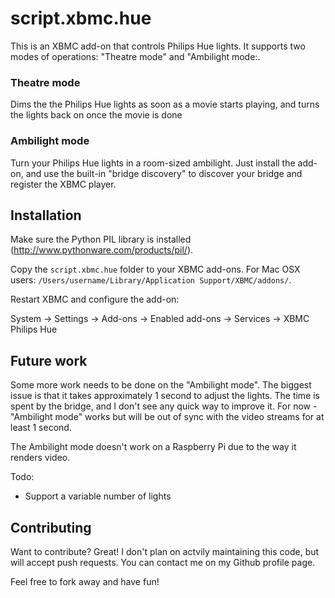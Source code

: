 script.xbmc.hue
===============

This is an XBMC add-on that controls Philips Hue lights. It supports two modes of operations: "Theatre mode" and "Ambilight mode:.

### Theatre mode

Dims the the Philips Hue lights as soon as a movie starts playing, and turns the lights back on once the movie is done

### Ambilight mode

Turn your Philips Hue lights in a room-sized ambilight. Just install the add-on, and use the built-in "bridge discovery" to discover your bridge and register the XBMC player.

Installation
------------

Make sure the Python PIL library is installed (http://www.pythonware.com/products/pil/).

Copy the `script.xbmc.hue` folder to your XBMC add-ons. For Mac OSX users: `/Users/username/Library/Application Support/XBMC/addons/`.

Restart XBMC and configure the add-on:

System -> Settings -> Add-ons -> Enabled add-ons -> Services -> XBMC Philips Hue

Future work
-----------

Some more work needs to be done on the "Ambilight mode". The biggest issue is that it takes approximately 1 second to adjust the lights. The time is spent by the bridge, and I don't see any quick way to improve it. For now - "Ambilight mode" works but will be out of sync with the video streams for at least 1 second.

The Ambilight mode doesn't work on a Raspberry Pi due to the way it renders video.

Todo:
 - Support a variable number of lights

Contributing
------------

Want to contribute? Great! I don't plan on actvily maintaining this code, but will accept push requests. You can contact me on my Github profile page.

Feel free to fork away and have fun!
